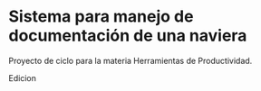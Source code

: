 # Sistema para manejo de documentación de una naviera

Proyecto de ciclo para la materia Herramientas de Productividad.

Edicion
